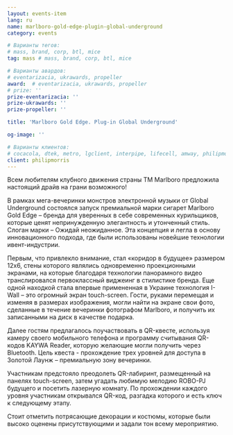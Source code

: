 ```yaml
---
layout: events-item
lang: ru
name: marlboro-gold-edge-plugin-global-underground
category: events

# Варианты тегов:
# mass, brand, corp, btl, mice
tag: mass # mass, brand, corp, btl, mice

# Варианты авардов:
# eventarizacia, ukrawards, propeller
award:  # eventarizacia, ukrawards, propeller
# prize: ''
prize-eventarizacia: ''
prize-ukrawards: ''
prize-propeller: ''

title: 'Marlboro Gold Edge. Plug-in Global Underground'

og-image: ''

# Варианты клиентов:
# cocacola, dtek, metro, lgclient, interpipe, lifecell, amway, philipmorris, olymp, maristela, udp, top, zefir, unicef, wog, sebbank, niko, nemiroff, maxim, velykakyshenia, marieclaire, chervonenkoracing, burn, altis, mts, prime, seppala, lifeclient, pekingduck,
client: philipmorris
---
```


Всем любителям  клубного движения страны ТМ Marlboro предложила настоящий драйв на грани возможного!

В рамках мега-вечеринки  монстров электронной музыки от Global Underground состоялся запуск премиальной марки сигарет Marlboro Gold Edge – бренда для уверенных в себе современных курильщиков, которые ценят непринужденную элегантность и утонченный стиль. Слоган марки – Ожидай неожиданное. Эта концепция и легла в основу инновационного подхода, где были использованы новейшие технологии ивент-индустрии.

Первым, что  привлекло внимание, стал «коридор в будущее» размером 12x6, стены которого являлись одновременно проекционными экранами, на которые благодаря технологии панорамного видео транслировался первоклассный виджеинг в стилистике бренда. Еще одной находкой стала впервые примененная в Украине технология I-Wall – это огромный экран touch-screen. Гости, руками перемещая и изменяя в размерах изображения, могли найти на экране свои фото, сделанные в течение вечеринки фотографом Marlboro, и получить их записанными на диск в качестве подарка.

Далее гостям предлагалось поучаствовать в QR-квесте, используя камеру своего мобильного телефона и программу считывания QR-кодов KAYWA Reader, которую желающие могли получить через Bluetooth. Цель квеста - прохождение трех уровней для доступа в Золотой Лаунж – премиальную зону вечеринки.

Участникам  предстояло преодолеть QR-лабиринт, размещенный на панелях touch-screen, затем угадать любимую мелодию ROBO-PJ будущего и посетить лазерную комнату. По прохождении каждого уровня участникам открывался QR-код, разгадка которого и есть ключ к следующему этапу.

Стоит отметить потрясающие декорации и костюмы, которые были высоко оценены присутствующими и задали тон всему мероприятию.
